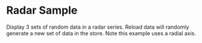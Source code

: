 # Radar Sample #

Display 3 sets of random data in a radar series. Reload data will randomly generate a new set of data in the store.  Note this example uses a radial axis.
